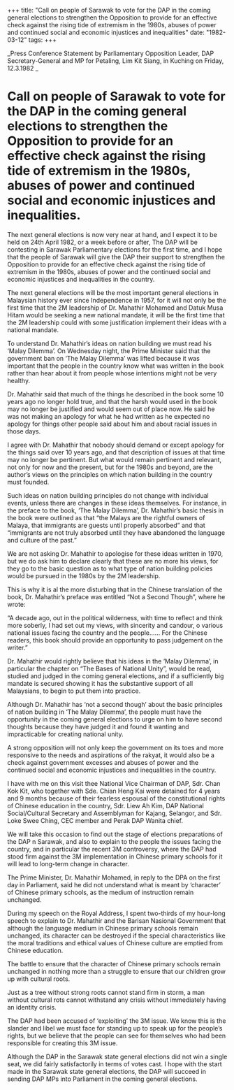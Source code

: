 +++ 
title: "Call on people of Sarawak to vote for the DAP in the coming general elections to strengthen the Opposition to provide for an effective check against the rising tide of extremism in the 1980s, abuses of power and continued social and economic injustices and inequalities"
date: "1982-03-12"
tags:
+++

_Press Conference Statement by Parliamentary Opposition Leader, DAP Secretary-General and MP for Petaling, Lim Kit Siang, in Kuching on Friday, 12.3.1982	_

# Call on people of Sarawak to vote for the DAP in the coming general elections to strengthen the Opposition to provide for an effective check against the rising tide of extremism in the 1980s, abuses of power and continued social and economic injustices and inequalities.	

The next general elections is now very near at hand, and I expect it to be held on 24th April 1982, or a week before or after, The DAP will be contesting in Sarawak Parliamentary elections for the first time, and I hope that the people of Sarawak will give the DAP their support to strengthen the Opposition to provide for an effective check against the rising tide of extremism in the 1980s, abuses of power and the continued social and economic injustices and inequalities in the country.</u>

The next general elections will be the most important general elections in Malaysian history ever since Independence in 1957, for it will not only be the first time that the 2M leadership of Dr. Mahathir Mohamed and Datuk Musa Hitam would be seeking a new national mandate, it will be the first time that the 2M leadership could with some justification implement their ideas with a national mandate.

To understand Dr. Mahathir’s ideas on nation building we must read his ‘Malay Dilemma’. On Wednesday night, the Prime Minister said that the government ban on ‘The Malay Dilemma’ was lifted because it was important that the people in the country know what was written in the book rather than hear about it from people whose intentions might not be very healthy.

Dr. Mahathir said that much of the things he described in the book some 10 years ago no longer hold true, and that the harsh would used in the book may no longer be justified and would seem out of place now. He said he was not making an apology for what he had written as he expected no apology for things other people said about him and about racial issues in those days.

I agree with Dr. Mahathir that nobody should demand or except apology for the things said over 10 years ago, and that description of issues at that time may no longer be pertinent. But what would remain pertinent and relevant, not only for now and the present, but for the 1980s and beyond, are the author’s views on the principles on which nation building in the country must founded.

Such ideas on nation building principles do not change with individual events, unless there are changes in these ideas themselves. For instance, in the preface to the book, ‘The Malay Dilemma’, Dr. Mahathir’s basic thesis in the book were outlined as that “the Malays are the rightful owners of Malaya, that immigrants are guests until properly absorbed” and that “immigrants are not truly absorbed until they have abandoned the language and culture of the past.”

We are not asking Dr. Mahathir to apologise for these ideas written in 1970, but we do ask him to declare clearly that these are no more his views, for they go to the basic question as to what type of nation building policies would be pursued in the 1980s by the 2M leadership.

This is why it is al the more disturbing that in the Chinese translation of the book, Dr. Mahathir’s preface was entitled “Not a Second Though”, where he wrote:

“A decade ago, out in the political wilderness, with time to reflect and think more soberly, I had set out my views, with sincerity and candour, o various national issues facing the country and the people…… For the Chinese readers, this book should provide an opportunity to pass judgement on the writer.”

Dr. Mahathir would rightly believe that his ideas in the ‘Malay Dilemma’, in particular the chapter on “The Bases of National Unity”, would be read, studied and judged in the coming general elections, and if a sufficiently big mandate is secured showing it has the substantive support of all Malaysians, to begin to put them into practice.

Although Dr. Mahathir has ‘not a second though’ about the basic principles of nation building in ‘The Malay Dilemma’, the people must have the opportunity in the coming general elections to urge on him to have second thoughts because they have judged it and found it wanting and impracticable for creating national unity.

A strong opposition will not only keep the government on its toes and more responsive to the needs and aspirations of the rakyat, it would also be a check against government excesses and abuses of power and the continued social and economic injustices and inequalities in the country.

I have with me on this visit thee National Vice Chairman of DAP, Sdr. Chan Kok Kit, who together with Sde. Chian Heng Kai were detained for 4 years and 9 months because of their fearless espousal of the constitutional rights of Chinese education in the country, Sdr. Liew Ah Kim, DAP National Social/Cultural Secretary and Assemblyman for Kajang, Selangor, and Sdr. Loke Swee Ching, CEC member and Perak DAP Wanita chief.

 We will take this occasion to find out the stage of elections preparations of the DAP n Sarawak, and also to explain to the people the issues facing the country, and in particular the recent 3M controversy, where the DAP had stood firm against the 3M implementation in Chinese primary schools for it will lead to long-term change in character.

The Prime Minister, Dr. Mahathir Mohamed, in reply to the DPA on the first day in Parliament, said he did not understand what is meant by ‘character’ of Chinese primary schools, as the medium of instruction remain unchanged.

During my speech on the Royal Address, I spent two-thirds of my hour-long speech to explain to Dr. Mahathir and the Barisan Nasional Government that although the language medium in Chinese primary schools remain unchanged, its character can be destroyed if the special characteristics like the moral traditions and ethical values of Chinese culture are emptied from Chinese education.

The battle to ensure that the character of Chinese primary schools remain unchanged in nothing more than a struggle to ensure that our children grow up with cultural roots.

Just as a tree without strong roots cannot stand firm in storm, a man without cultural rots cannot withstand any crisis without immediately having an identity crisis.

The DAP had been accused of ‘exploiting’ the 3M issue. We know this is the slander and libel we must face for standing up to speak up for the people’s rights, but we believe that the people can see for themselves who had been responsible for creating this 3M issue.

Although the DAP in the Sarawak state general elections did not win a single seat, we did fairly satisfactorily in terms of votes cast. I hope with the start made in the Sarawak state general elections, the DAP will succeed in sending DAP MPs into Parliament in the coming general elections.
 
